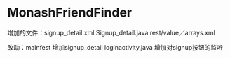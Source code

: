 # MonashFriendFinder
 增加的文件：signup_detail.xml
           Signup_detail.java
           rest/value／arrays.xml
           
           
 改动：mainfest 增加signup_detail
      loginactivity.java 增加对signup按钮的监听
